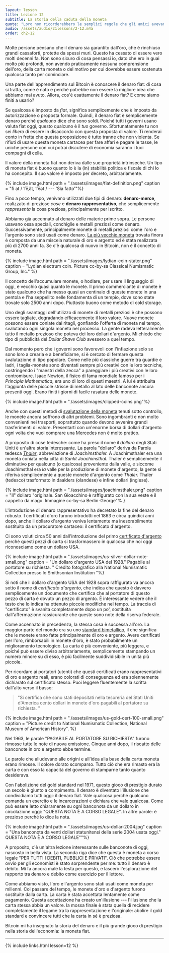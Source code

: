 ```yaml
---
layout: lesson
title: Lezione 12
subtitle: La storia della caduta della moneta
quote: "Loro non ricorderebbero le semplici regole che gli amici avevano dato loro, come che, se entri nel fuoco, ti brucerà, e che, se tagli il dito molto profondamente con un coltello, generalmente sanguina, e lei non aveva mai dimenticato che, se bevi una bottiglia contrassegnata con \ "veleno \", è quasi certo che ti farà male, prima o poi. "
audio: /assets/audio/21lessons/2-12.m4a
order: ch2-12
---
```


Molte persone pensano che il denaro sia garantito dall'oro, che è rinchiuso
grandi cassaforti, protette da spessi muri. Questo ha cessato di essere 
vero molti decenni fa. Non sono sicuro di cosa pensassi io, dato che ero in guai molto 
più profondi, non avendo praticamente nessuna comprensione dell'oro, della carta moneta o 
del motivo per cui dovrebbe essere sostenuta qualcosa tanto per cominciare.

Una parte dell'apprendimento sul Bitcoin è conoscere il denaro fiat: di cosa si tratta, 
come è nato e perché potrebbe non essere la migliore idea che abbiamo mai avuto. 
Allora, cos'è esattamente il denaro fiat? E come siamo finiti a usarlo?

Se qualcosa è imposto da *fiat*, significa semplicemente che è imposto da
autorizzazione o proposta formale. Quindi, il denaro fiat è semplicemente denaro
perché *qualcuno* dice che sono soldi. Poiché tutti i governi usano valuta fiat 
oggi, questo qualcuno è il *tuo* governo. Sfortunatamente tu
non sei *libero* di essere in disaccordo con questa proposta di valore. 
Ti renderai conto in fretta che questa proposizione è tutto tranne che non 
violenta. Se rifiuti di usare questa moneta cartacea per fare affari e pagare 
le tasse, le uniche persone con cui potrai discutere di economia saranno i tuoi 
compagni di cella.

Il valore della moneta fiat non deriva dalle sue proprietà intrinseche. 
Un tipo di moneta fiat è buono quanto lo è la (in) stabilità politica e fiscale 
di chi lo ha concepito.
Il suo valore è imposto per decreto, arbitrariamente.

{% include image.html path = "./assets/images/fiat-definition.png" caption = "fi at / ˈfēˌät, ˈfēət / --- 'Sia fatto'"%}

Fino a poco tempo, venivano utilizzati due tipi di denaro: **denaro-merce**, realizzato
di preziose *cose* e **denaro rappresentativo**, che semplicemente
*rappresenta* la cosa preziosa, principalmente per iscritto.

Abbiamo già accennato al denaro delle materie prime sopra. Le persone usavano ossa speciali,
conchiglie e metalli preziosi come denaro. Successivamente, principalmente monete
di metalli preziosi come l'oro e l'argento sono stati usati come denaro. [La più vecchio
moneta][oldest coin]  trovata finora è composta da una miscela naturale di oro e argento ed è stata realizzata
più di 2700 anni fa. Se c'è qualcosa di nuovo in Bitcoin, non è il concetto di moneta.

{% include image.html path = "./assets/images/lydian-coin-stater.png" caption = "Lydian electrum coin. Picture cc-by-sa Classical Numismatic Group, Inc." %}

Il concetto dell'accumulare monete, o hodlare, per usare il linguaggio di oggi, è
vecchio quasi quanto le monete. Il primo commerciante di monete è stato qualcuno 
che ha messo quasi un centinaio di queste monete in una pentola e l'ha seppellito nelle
fondamenta di un tempio, dove sono state trovate solo 2500 anni dopo. Piuttosto buono come 
metodo di cold storage.

Uno degli svantaggi dell'utilizzo di monete di metalli preziosi è che possono essere
tagliate, degradando efficacemente il loro valore. Nuove monete possono essere
coniate dai ritagli, gonfiando l'offerta di moneta nel tempo,
svalutando ogni singola moneta nel processo. La gente radeva letteralmente
tutto il metallo prezioso che poteva dei loro dollari d'argento.
Mi chiedo che tipo di pubblicità del *Dollar Shave Club* avessero a quel tempo.

Dal momento però che i governi sono favorevoli con l'inflazione solo se sono loro
a crearla e a beneficiarne, si è cercato di fermare questa svalutazione di tipo popolare. 
Come nelle più classiche guerre tra guardie e ladri, i taglia-monete sono diventati 
sempre più creativi con le loro tecniche, costringendo i "maestri della zecca" 
a pareggiare i più creativi con le loro contromisure. Isaac Newton, il
fisico di fama mondiale famoso per i *Principia Mathematica*, era uno di loro
di questi maestri. A lui è attribuita l'aggiunta delle piccole strisce di metallo al
lato delle banconote ancora presenti oggi. Erano finiti i giorni di facile
rasatura delle monete.

{% include image.html path = "./assets/images/clipped-coins.png"%}

Anche con questi metodi di [svalutazione della moneta][coin debasement] tenuti sotto 
controllo, le monete ancora soffrono di altri problemi. Sono ingombranti e non 
molto convenienti nei trasporti, soprattutto quando devono avvenire grandi trasferimenti 
di valore. Presentarti con un'enorme borsa di dollari d'argento ogni volta che vuoi comprare
una Mercedes non è molto pratico.

A proposito di cose tedesche: come ha preso il nome il *dollaro* degli Stati Uniti
è un'altra storia interessante. La parola "dollaro" deriva da
Parola tedesca *[Thaler]*, abbreviazione di *Joachimsthaler.* A Joachimsthaler
era una moneta coniata nella città di *Sankt Joachimsthal*. Thaler è semplicemente
il diminutivo per qualcuno (o qualcosa) proveniente dalla valle, e
siccome Joachimsthal era *la* valle per la produzione di monete d'argento, la gente
si riferiva semplicemente a queste monete d'argento come *Thaler.* Thaler (tedesco)
trasformato in daalders (olandese) e infine dollari (inglese).

{% include image.html path = "./assets/images/joachimsthaler.png" caption = "Il" dollaro "originale. San Gioacchino è raffigurato con la sua veste e il cappello da mago. Immagine cc-by-sa Berlin-George"% }

L'introduzione di denaro rappresentativo ha decretato la fine del denaro
robusto. I certificati d'oro furono introdotti nel 1863 e circa quindici
anni dopo, anche il dollaro d'argento veniva lentamente ma inesorabilmente sostituito
da un procuratore cartaceo: il certificato d'argento.

Ci sono voluti circa 50 anni dall'introduzione del primo 
[certificato d'argento][silver certificates] perché
questi pezzi di carta si trasformassero in qualcosa che noi
oggi riconosciamo come un dollaro USA.

{% include image.html path = "./assets/images/us-silver-dollar-note-small.png" 
caption = "Un dollaro d'argento USA del 1928." Pagabile al portatore su richiesta. 
" Credito fotografico alla National Numismatic Collection presso lo Smithsonian Institution "%}

Si noti che il dollaro d'argento USA del 1928 sopra raffigurato va ancora sotto il nome di
*certificato d'argento*, che indica che questo è davvero semplicemente un documento
che certifica che al portatore di questo pezzo di carta è dovuto un pezzo di
argento. È interessante vedere che il testo che lo indica ha ottenuto
piccole modifiche nel tempo. La traccia di "certificato" è svanita completamente dopo
un po', sostituita dall'affermazione rassicurante che queste sono
note della riserva federale.

Come accennato in precedenza, la stessa cosa è successa all'oro. 
La maggior parte del mondo era su uno [standard bimetallico][bimetallic standard], 
il che significa che le monete erano fatte principalmente di
oro e argento. Avere certificati per l'oro, rimborsabili in monete d'oro,
è stato probabilmente un miglioramento tecnologico. La carta è più conveniente,
più leggera, e poiché può essere diviso arbitrariamente, semplicemente stampando un
numero minore su di esso, è più facilmente suddividisibile in unità più piccole.

Per ricordare ai portatori (utenti) che questi certificati erano
rappresentativi di oro e argento reali, erano colorati di conseguenza
ed era solennemente dichiarato sul certificato stesso. Puoi leggere fluentemente
la scritta dall'alto verso il basso:

> "Si certifica che sono stati depositati nella tesoreria del
> Stati Uniti d'America cento dollari in monete d'oro pagabili al
> portatore su richiesta. "

{% include image.html path = "./assets/images/us-gold-cert-100-small.png" caption = "Picture credit to National Numismatic Collection, National Museum of American History". %}

Nel 1963, le parole "PAGABILE AL PORTATORE SU RICHIESTA" furono rimosse
tutte le note di nuova emissione. Cinque anni dopo, il riscatto delle banconote
in oro e argento ebbe termine.

Le parole che alludevano alle origini e all'idea alla base della carta moneta erano
rimosse. Il colore dorato scomparso. Tutto ciò che era rimasto era la carta
e con esso la capacità del governo di stamparne tanto quanto desiderava.

Con l'abolizione del gold standard nel 1971, questo gioco di prestigio durato 
un secolo è giunto a compimento. Il denaro è diventato l'illusione che 
condividiamo tutti oggi: il denaro fiat. Vale qualcosa perché qualcuno comanda
un esercito e le incarcerazioni e dichiara che vale qualcosa. Come può essere
letto chiaramente su ogni banconota da un dollaro in circolazione oggi: "QUESTA NOTA È
A CORSO LEGALE". In altre parole: è prezioso perché lo dice la nota.

{% include image.html path = "./assets/images/us-dollar-2004.jpg" caption = "Una banconota da venti dollari statunitensi della serie 2004 usata oggi." QUESTA NOTA È A CORSO LEGALE""%}

A proposito, c'è un'altra lezione interessante sulle banconote di oggi,
nascosto in bella vista. La seconda riga dice che questa è moneta a corso legale
"PER TUTTI I DEBITI, PUBBLICI E PRIVATI". Ciò che potrebbe essere ovvio per gli economisti
è stato sorprendente per me: tutto il denaro è debito. Mi fa ancora male la testa
per questo, e lascerò l'esplorazione del rapporto tra denaro
e debito come esercizio per il lettore.

Come abbiamo visto, l'oro e l'argento sono stati usati come moneta per millenni. Col passare del
tempo, le monete d'oro e d'argento furono sostituite dalla carta. La carta
è stata accettata lentamente come pagamento. Questa accettazione ha creato un'illusione 
--- l'illusione che la carta stessa abbia un valore. la mossa finale 
è stata quella di recidere completamente il legame tra la rappresentazione e l'originale: 
abolire il gold standard e convincere tutti che la carta in sé è preziosa.

Bitcoin mi ha insegnato la storia del denaro e il più grande gioco di prestigio
nella storia dell'economia: la moneta fiat.

---


{% include links.html lesson=12 %}

[oldest coin]: https://www.britishmuseum.org/explore/themes/money/the_origins_of_coinage.aspx
[coin debasement]: https://en.wikipedia.org/wiki/Methods_of_coin_debasement
[Thaler]: https://en.wikipedia.org/wiki/Thaler
[Berlin-George]: https://en.wikipedia.org/wiki/File:Bohemia,_Joachimsthaler_1525_Electrotype_Copy._VF._Obverse..jpg
[silver certificates]: https://en.wikipedia.org/wiki/Silver_certificate_%28United_States%29
[bimetallic standard]: https://en.wikipedia.org/wiki/Bimetallism
[Shelling Out: The Origins of Money]: https://nakamotoinstitute.org/shelling-out/

<!-- Wikipedia -->
[alice]: https://en.wikipedia.org/wiki/Alice%27s_Adventures_in_Wonderland
[carroll]: https://en.wikipedia.org/wiki/Lewis_Carroll
